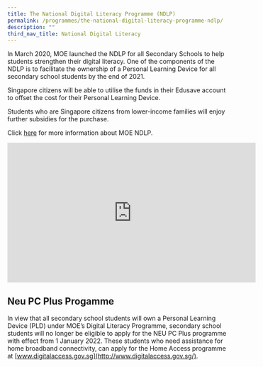 ```yaml
---
title: The National Digital Literacy Programme (NDLP)
permalink: /programmes/the-national-digital-literacy-programme-ndlp/
description: ""
third_nav_title: National Digital Literacy
---
```

In March 2020, MOE launched the NDLP for all Secondary Schools to help students strengthen their digital literacy. One of the components of the NDLP is to facilitate the ownership of a Personal Learning Device for all secondary school students by the end of 2021.

Singapore citizens will be able to utilise the funds in their Edusave account to&nbsp;offset the cost&nbsp;for their Personal Learning Device.

Students who are Singapore citizens from lower-income families will enjoy further subsidies for the purchase.&nbsp;

Click&nbsp;[here](https://www.moe.gov.sg/microsites/cos2020/refreshing-our-curriculum/strengthen-digital-literacy.html)&nbsp;for more information about MOE NDLP.
<iframe width="560" height="315" align="center" src="https://www.youtube.com/embed/Qgf76jrMEkQ" title="NDLP Trailer" frameborder="0" allow="accelerometer; autoplay; clipboard-write; encrypted-media; gyroscope; picture-in-picture" allowfullscreen=""></iframe>


Neu PC Plus Progamme
--------------------

In view that all secondary school students will own a Personal Learning Device (PLD) under MOE’s Digital Literacy Programme, secondary school students will no longer be eligible to apply for the NEU PC Plus programme with effect from 1 January 2022. These students who need assistance for home broadband connectivity, can apply for the Home Access programme at&nbsp;[www.digitalaccess.gov.sg](http://www.digitalaccess.gov.sg/).